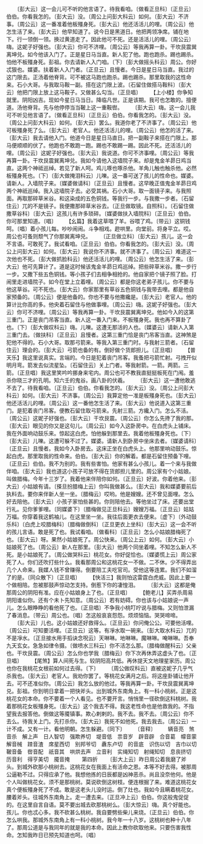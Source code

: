 <!-- { "loadSidebar": true } -->
　　〔彭大云〕这一会儿可不听的他言语了。待我看咱。〔做看正旦科〕〔正旦云〕伯伯。你看我怎的。〔彭大云〕没。〔周公上问彭大科云〕如何。〔彭大云〕不济事。〔周公云〕这一番准着他板殭身死。〔彭大云〕他还活活儿的哩。〔周公云〕他怎生活了来。〔彭大云〕他早知道了。说今日是黑道日。他把两领净席。铺在地下。行一领倒一领。换过黄道走了。因此他可不死。还是活活儿的哩。〔周公云〕嗨。这妮子好强也。〔彭大云〕你可不济哩。〔周公云〕等我再算一卦。干坎艮震巽离坤兑。如今他该入门了。正是星日马当直。新人犯了他。跑也跑杀。踢也踢杀。怕他不板殭身死。彭祖。你去请新人入门咱。〔下〕〔彭大做摇头科云〕周公。你好忒狠也。媒婆。扶着新人入门者。〔正旦云〕且慢者。今日是星日马当直。我过的这门限去。正汤着他脊背。可不被这马跑也跑杀。踢也踢杀。那里取我的这性命来。石小大哥。与我取马鞍一副。搭在这门限上波。〔石留住做搭马鞍科〕〔彭大云〕他把门限上放上这马鞍子。又做甚么勾当。〔正旦唱〕
　　【上小楼】你争知就里。阴阳凶吉。现如今星日马当日。降临凡世。正是该期。我可也怎敢的。擅便道。汤他脊背。先与他停停当当鞁上这一重鞍辔。
　　〔彭大云〕嗨。这一会儿我可不听见他言语了。〔做看正旦科〕〔正旦云〕伯伯。你看我怎的。〔彭大云〕没。〔周公上问彭大科云〕如何。〔彭大云〕罢么。我道你老了不济事了。〔周公云〕他可板殭身死了么。〔彭大云〕老官人。他还活活儿的哩。〔周公云〕他怎的活了来。〔彭大云〕我去请他入门。他道今日是星日马直日。把一副鞍子来搭在门限上。那马便顺顺的伏了。他跑也不敢跑一跑。踢也不敢踢一踢。因此不死。还活活儿的哩。〔周公云〕这妮子好强也。〔彭大云〕我说道。你可不济事哩。〔周公云〕等我再算一卦。干坎艮震巽离坤兑。我如今请他入这墙院子来。却是鬼金羊昴日鸡当直。这两个神祗巡绰。若见了新人呵。鸡儿啄也啄杀他。羊角儿触也触杀他。必然板殭身死也。〔下〕〔彭大做掩泪科云〕儿嚛。这一番可送了孩儿的性命也。媒婆。请新人。入墙院子来。〔媒婆做请科〕〔正旦云〕且慢者。这早晚正值鬼金羊昴日鸡两个神祇巡绰。我入这墙院子去。必受其祸。石小大哥。取一面镜子来。与我照面。再取那碎草米谷。和这染成的五色铜钱。等我行一步。与我撒一步者。〔石留住云〕兀的不是镜子。我便撒那碎草米谷去。〔正旦做取镜。自照科〕。〔石留住做撒草谷科〕〔彭大云〕这孩儿有许多琐碎。〔媒婆做扶入墙院科〕〔正旦云〕伯伯。你可那里知道。〔唱〕
　　【幺篇】我着这草喂了羊。谷喂了鸡。〔带云〕这铜钱呵。〔唱〕着小孩儿每。吵吵闹闹。斗争相戏。趂哄里。向堂前。将身平立。哎。周公也可蚤则颓气了你那巽离坤兑。
　　〔正旦做立科〕〔彭大云〕孩儿。这一会不言语。可敢死了。我试看咱。〔正旦云〕伯伯。你看我怎的。〔彭大云〕没。〔周公上问彭大云〕如何。〔彭大云〕我说你不济事。就不济事了。〔周公云〕难道这一次他也不死。〔彭大做抓脸科云〕他还活活儿的哩。〔周公云〕他怎生活了来。〔彭大云〕他可先算计了。道是这时候该鬼金羊昴日鸡巡绰。把些碎草米谷。撒一步行一步。又撒下些五色铜钱。等小孩子们去相争相抢的。他自家把个镜子照了脸。打闹里走进墙院子。如今在堂上立着哩。〔周公云〕都是你这老弟子孩儿。你不要与他这草谷。可不死也。〔彭大云〕你家那里有草谷五色铜钱与我带去哩。都是他自家预备的。〔周公云〕便是他备的。你也不要与他撒纔是。〔彭大云〕老官人。他的算计比你高的多。他央着石留住与他做事哩。〔周公云〕嗨。这妮子好强也。〔彭大云〕你可不济哩。〔周公云〕等我再算一卦。干坎艮震巽离坤兑。他如今入的这第三重门。正是丧门吊客当直。新人这一番入门来。不板殭身死。我也再不算卦了也。〔下〕〔彭大做叹科云〕嗨。儿嚛。这遭无那活的人也。〔媒婆云〕请新人入第三重门去。〔做扶科〕〔正旦云〕且慢者。这第三重门恰是丧门吊客当直。这神煞是犯他不得的。石小大哥。取那弓箭来。等我入第三重门时。与我射三箭者。〔石留住云〕理会的。〔彭大云〕弓箭也备的有。倒好做个货郎担儿。〔正旦唱〕
　　【普天乐】我这里说真实。言端的。今日是犯着丧门吊客。我蚤把弓箭忙射。弓拽开似明月弯。箭发去似流星坠。〔石留住云〕关上门者。等我射箭。一箭。两箭。三箭。〔正旦唱〕我这里笑吟吟挪身来宅内。周公也可不教我直挺挺板死在门闱。羞杀你晓三才的孔明。知六壬的鬼谷。画八卦的伏羲。
　　〔彭大云〕这一遭他敢逃不去了。待我看咱。〔正旦云〕伯伯。你看我怎的。〔彭大云〕没。〔周公上问彭大科云〕如何。〔彭大云〕不济事。〔周公云〕我算定他一准是板殭身死也。〔彭大云〕他还活活儿的哩。〔周公云〕这一番他怎生活了来。〔彭大云〕他说道入这第三重门。是犯着丧门吊客。便教石留住取弓箭来。先射三箭。方纔入门。怎么不活。〔周公云〕这妮子好强也。〔彭大云〕干坎艮震。〔周公云〕你怎么先搀了我的那。〔彭大云〕眼见的你又是这句儿。〔周公云〕如今入这卧房中。在白虎头上铺床。我在外面响动鼓乐来。惊起这白虎。怕他躲到那里去。我着他板殭身死也。〔下〕〔彭大云〕儿嚛。这遭可躲不过了。媒婆。请新人到卧房中坐床去者。〔媒婆请科〕〔正旦云〕且慢者。我如今入卧房去。这床正坐在白虎头上。他那里响动鼓乐。惊起白虎。那里取我的性命来。伯伯。〔彭大云〕你的解着。都是石留住预备下哩。〔正旦云〕伯伯。我不为别的。我有些害怕。他家有甚么小孩儿。着一个来与我做伴咱。〔彭大云〕我也道这小孩子可放不得在货郎担儿里的。周公家有个小姑娘。叫做腊梅。今年十三岁了。我着他来伴陪你如何。〔正旦云〕好波。你着他来。〔彭大云〕小姑娘有请。〔搽旦扮腊梅上云〕你叫我做甚么。〔彭大云〕我和媒婆要前后执料去。要你来伴新人坐一坐。〔腊梅云〕哎哟。他是嫂嫂。还不曾见面哩。怎么好去陪他。〔彭大云〕小孩子家怕些甚的。你则陪他去。等他坐过了床。还要出堂行礼。见你爹爹哩。〔同媒婆下〕〔腊梅做见正旦科云〕嫂嫂万福。〔正旦云〕姑姑万福。你穿着我这鹤袖儿。在这里坐一坐。我往后面更衣去便来。〔虚下〕〔外动鼓乐科〕〔白虎上咬腊梅科〕〔腊梅做倒科〕〔正旦更衣上坐科〕〔彭大云〕这一会不听的孩儿言语。敢是死了也。我试看咱。〔做看科〕〔正旦云〕怎么小姑娘腊梅死了也。〔彭大云〕呀。果然小姑娘死了。周公快来。〔周公上云〕如何。〔彭大云〕小姑娘死了也。〔周公云〕新人在那里。〔彭大云〕他两个同坐着哩。不知怎么新人不死。是小姑娘死了。〔周公做哭科云〕桃花女。你好促恰也。〔媒婆慌上云〕周公家死了人。你们还吹打些什么。我看那周公和这桃花女一不做。二不休。少不得弄出几个人命来。我媒人钱不曾赚得。倒要陪工夫吃官司。受他这等连累。我们不如溜了的是。〔同众散下〕〔正旦唱〕
　　【快活三】我则怕这雷霆白虎威。因此上要一个做相陪。忽被那鼓声惊动怎支持。倒惹下你的凄惶泪。
　　〔彭大云〕这都是俺那周公的阴阳有准。应在小姑娘身上了也。〔正旦唱〕
　　【鲍老儿】买弄杀周易阴阳谁似你。还有个未卜先知意。〔周公云〕若有妨碍。你也该与小姑娘说一声儿。怎么眼睁睁的看他死了也。〔正旦唱〕不争我小桃叮咛说与腊梅。又则怕泄漏了春消息。〔带云〕周公也。〔唱〕怎这般哀哀怨怨。烦烦恼恼。哭哭啼啼。
　　〔彭大云〕儿也。这小姑娘还好救得么。〔正旦云〕你问俺公公。可要他活哩。〔周公云〕可知要活哩。〔正旦云〕这等。有凈水取一碗来。〔彭大取水科云〕兀的不是凈水。〔正旦接水用手搯诀念呪云〕天啉啉。地啉啉。魔啉啉。唵啉啉。吾奉九天玄女。急急如律令摄。〔做喷水三科云〕你不活怎么那。〔腊梅做醒科云〕父亲也。干坎艮震。〔周公云〕怎么你也学我〔腊梅云〕你下次再休弄这虚头了也。〔正旦唱〕
　　【尾煞】算人间死与生。较阴阳高共低。再休提天文地理星家历。周公也你在我桃花女根前如何过去得。〔下〕
　　〔周公做叹科云〕直被这妮子几乎气杀我也。〔彭大云〕老官人。我劝你罢了。等桃花女满月之后。将这座卦铺让他开去。可不还准似你。〔周公云〕我怎么放的他过。等我再算一卦。干坎艮震巽离坤兑。彭祖。你到明日拿着一把快斧头。出到城外东南角上。有一科小桃树。正是这桃花女的本命。你不要着一个人看见。也不要开言。悄悄里一径砍倒这科桃树。我着那桃花女板殭身死。〔彭大云〕这个我去不得。我这老性命也是他救我的。不指望我去报答他。倒做这等魇镇事。欺心剌剌的。我不去。我不去。〔周公云〕你不去么。待我关上门。先打杀你。〔彭大云〕我死不如他死。我去我去。〔周公云〕一计不成。又有一计。看他明朝。怎生躲避。〔同下〕
　　〔音释〕
　　辆音亮　煞音杀　解上声　日人智切　强欺养切　堤音低　祟音岁　辟音辟　合音葛　幪音蒙　解音械　蹅音渣　席星西切　别邦爷切　纛东卢切　的音底　识伤以切　吉巾以切　鞁音备　辔音配　祇音其　哄烘去声　立音利　实绳知切　射绳知切　息丧挤切　历音利　得亨美切　魇音掩
　　第四折
　　〔彭大上云〕昨日周公着我磨了斧头。到城外砍那小桃树去。这桃花女在我面上有活命之恩。本等不好去得。被那周公逼勒不过。只得应承了他。我想他拣的日辰都是凶神恶杀。尚且没奈他何。他是个人叫做桃花女。须不是那桃树。莫说砍倒这树枝。便连根掘了来。难道这桃花女真个便板殭身死了不成。敢是这老头儿没时运。倒了灶也。我如今且瞒着桃花女。腰着斧头。往城外东南角上。走一遭去来。〔正旦冲上云〕伯伯。你这般鬼促促的。在这里自言自语。莫不要出城去砍那桃树么。〔彭大惊云〕嗨。真个好能也。孩儿。你也忒心多。我不砍甚么桃树。我自要劈些柴儿来烧。〔正旦云〕伯伯。你怎么哄我。那城外东南角上有一科小桃树。我今年一十八岁。这桃树也种十八年了。那周公道是与我同年的就是我的本命。因此上教你砍取他来。只要伤害我性命。怎知我昨日已预先知道也呵。〔唱〕
